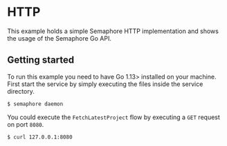 # HTTP

This example holds a simple Semaphore HTTP implementation and shows the usage of the Semaphore Go API.

## Getting started

To run this example you need to have Go 1.13> installed on your machine.
First start the service by simply executing the files inside the service directory.

```bash
$ semaphore daemon
```

You could execute the `FetchLatestProject` flow by executing a `GET` request on port `8080`.

```bash
$ curl 127.0.0.1:8080
```